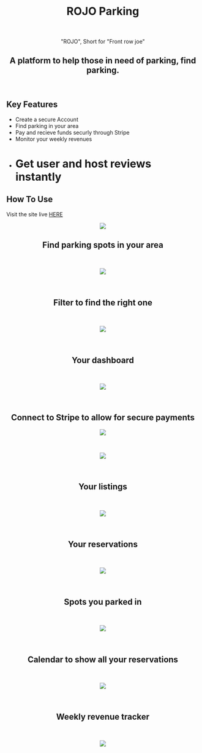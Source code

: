 <h1 align="center">
    ROJO Parking
    <br>
  <br>
</h1>
<p align="center">"ROJO", Short for "Front row joe"</p>
<h2 align="center">A platform to help those in need of parking, find parking. </h2>
<br>

## Key Features

* Create a secure Account
* Find parking in your area
* Pay and recieve funds securly through Stripe
* Monitor your weekly revenues
* # Get user and host reviews instantly

## How To Use

Visit the site live [HERE](https://hidden-refuge-93553.herokuapp.com/)

<p align="center">
    <img src="/app/assets/images/home.png">
</p>

<h2 align="center">Find parking spots in your area</h2>
<br>
<p align="center">
    <img src="/app/assets/images/map.png">
</p>

<br>

<h2 align="center">Filter to find the right one</h2>
<br>
<p align="center">
    <img src="/app/assets/images/map_filter.png">
</p>

<br>

<h2 align="center">Your dashboard</h2>
<br>
<p align="center">
    <img src="/app/assets/images/dashboard.png">
</p>
<br>

<h2 align="center">Connect to Stripe to allow for secure payments</h2>

<p align="center">
    <img src="/app/assets/images/addConnectForStripe.gif">
</p>
<br>

<p align="center">
    <img src="/app/assets/images/addListing.gif">
</p>
<br>

<h2 align="center">Your listings</h2>
<br>
<p align="center">
    <img src="/app/assets/images/your_listings.png">
</p>
<br>

<h2 align="center">Your reservations</h2>
<br>
<p align="center">
    <img src="/app/assets/images/your_reservations.png">
</p>

<br>

<h2 align="center">Spots you parked in</h2>
<br>
<p align="center">
    <img src="/app/assets/images/your_spots.png">
</p>
<br>

<h2 align="center">Calendar to show all your reservations</h2>
<br>
<p align="center">
    <img src="/app/assets/images/calendar.png">
</p>
<br>

<h2 align="center">Weekly revenue tracker</h2>
<br>
<p align="center">
    <img src="/app/assets/images/revenue.png">
</p>

